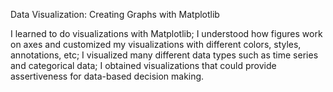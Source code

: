 Data Visualization: Creating Graphs with Matplotlib

I learned to do visualizations with Matplotlib;
I understood how figures work on axes and customized my visualizations with different colors, styles, annotations, etc;
I visualized many different data types such as time series and categorical data;
I obtained visualizations that could provide assertiveness for data-based decision making.
